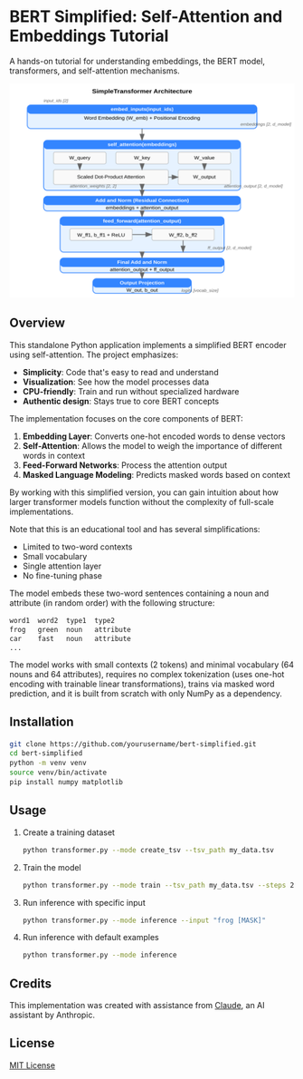 # BERT Simplified: Self-Attention and Embeddings Tutorial

A hands-on tutorial for understanding embeddings, the BERT model, transformers, and self-attention mechanisms.

![Transformer Architecture](transformer-architecture.svg)

## Overview

This standalone Python application implements a simplified BERT encoder using self-attention. The project emphasizes:

- **Simplicity**: Code that's easy to read and understand
- **Visualization**: See how the model processes data
- **CPU-friendly**: Train and run without specialized hardware
- **Authentic design**: Stays true to core BERT concepts

The implementation focuses on the core components of BERT:

1. **Embedding Layer**: Converts one-hot encoded words to dense vectors
2. **Self-Attention**: Allows the model to weigh the importance of different words in context
3. **Feed-Forward Networks**: Process the attention output
4. **Masked Language Modeling**: Predicts masked words based on context

By working with this simplified version, you can gain intuition about how larger transformer models function without the complexity of full-scale implementations.

Note that this is an educational tool and has several simplifications:

- Limited to two-word contexts
- Small vocabulary
- Single attention layer
- No fine-tuning phase

The model embeds these two-word sentences containing a noun and attribute (in random order) with the following structure:

```
word1  word2  type1  type2
frog   green  noun   attribute
car    fast   noun   attribute
...
```

The model works with small contexts (2 tokens) and minimal vocabulary (64 nouns and 64 attributes), requires no complex tokenization (uses one-hot encoding with trainable linear transformations), trains via masked word prediction, and it is built from scratch with only NumPy as a dependency.

## Installation

```bash
git clone https://github.com/yourusername/bert-simplified.git
cd bert-simplified
python -m venv venv
source venv/bin/activate
pip install numpy matplotlib
```

## Usage

1. Create a training dataset

   ```bash
   python transformer.py --mode create_tsv --tsv_path my_data.tsv
   ```

2. Train the model

   ```bash
   python transformer.py --mode train --tsv_path my_data.tsv --steps 2000
   ```

3. Run inference with specific input

   ```bash
   python transformer.py --mode inference --input "frog [MASK]"
   ```

4. Run inference with default examples

   ```bash
   python transformer.py --mode inference
   ```

## Credits

This implementation was created with assistance from [Claude](https://claude.ai), an AI assistant by Anthropic.

## License

[MIT License](LICENSE)
